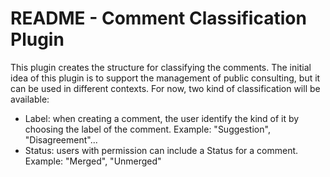 README - Comment Classification Plugin
======================================

This plugin creates the structure for classifying the comments. The
initial idea of this plugin is to support the management of public
consulting, but it can be used in different contexts.
For now, two kind of classification will be available:

  * Label: when creating a comment, the user identify the kind of it by
choosing the label of the comment. Example: "Suggestion",
"Disagreement"...
  * Status: users with permission can include a Status for a comment.
Example: "Merged", "Unmerged"
